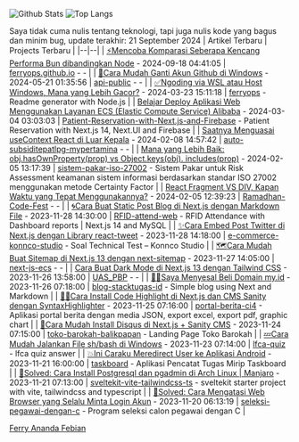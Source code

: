 ![Github Stats](https://github-readme-stats.vercel.app/api?bg_color=0000&title_color=4C71F1&text_color=8A919F&line_height=24&border_color=8884&username=ferryops&hide=contribs&show_icons=true&count_private=true&theme=vue)
![Top Langs](https://github-readme-stats.vercel.app/api/top-langs/?bg_color=0000&title_color=4C71F1&text_color=8A919F&card_width=240&border_color=8884&username=ferryops&layout=compact&theme=vue)

Saya tidak cuma nulis tentang teknologi, tapi juga nulis kode yang bagus dan minim bug, update terakhir: 21 September 2024
| Artikel Terbaru | Projects Terbaru |
|--|--|
| [⚡Mencoba Komparasi Seberapa Kencang Performa Bun dibandingkan Node](https://dev.to/ferryops/mencoba-komparasi-seberapa-kencang-performa-bun-dibandingkan-node-3nl0) - 2024-09-18 04:41:05 | [ferryops.github.io](https://github.com/ferryops/ferryops.github.io) - - |
| [🚀Cara Mudah Ganti Akun Github di Windows](https://dev.to/ferryops/cara-mudah-ganti-akun-github-di-windows-3am0) - 2024-05-21 01:35:56 | [api-public](https://github.com/ferryops/api-public) - - |
| [✅Ngoding via WSL atau Host Windows, Mana yang Lebih Gacor?](https://dev.to/ferryops/ngoding-via-wsl-atau-host-windows-mana-yang-lebih-gacor-4a70) - 2024-03-23 15:11:18 | [ferryops](https://github.com/ferryops/ferryops) - Readme generator with Node.js |
| [Belajar Deploy Aplikasi Web Menggunakan Layanan ECS (Elastic Compute Service) Alibaba](https://dev.to/ferryops/belajar-deploy-aplikasi-web-menggunakan-layanan-ecs-elastic-compute-service-alibaba-4cek) - 2024-03-04 03:03:03 | [Patient-Reservation-with-Next.js-and-Firebase](https://github.com/ferryops/Patient-Reservation-with-Next.js-and-Firebase) - Patient Reservation with Next.js 14, Next.UI and Firebase |
| [Saatnya Menguasai useContext React di Luar Kepala](https://dev.to/ferryops/saatnya-menguasai-usecontext-react-di-luar-kepala-53fj) - 2024-02-08 14:57:42 | [auto-subsiditepatlpg-mypertamina](https://github.com/ferryops/auto-subsiditepatlpg-mypertamina) - - |
| [Mana yang Lebih Baik: obj.hasOwnProperty(prop) vs Object.keys(obj). includes(prop)](https://dev.to/ferryops/mana-yang-lebih-baik-objhasownpropertyprop-vs-objectkeysobjincludesprop-2895) - 2024-02-05 13:17:39 | [sistem-pakar-iso-27002](https://github.com/ferryops/sistem-pakar-iso-27002) - Sistem Pakar untuk Risk Assessment keamanan sistem informasi  berdasarkan standar ISO 27002 menggunakan metode Certainty Factor |
| [React Fragment VS DIV, Kapan Waktu yang Tepat Menggunakannya?](https://dev.to/ferryops/react-fragment-vs-div-kapan-waktu-yang-tepat-menggunakannya-1cm9) - 2024-02-05 12:39:23 | [Ramadhan-Code-Fest](https://github.com/ferryops/Ramadhan-Code-Fest) - - |
| [🌀Cara Buat Static Post Blog di Next.js dengan Markdown File](https://dev.to/ferryops/cara-buat-static-post-blog-di-nextjs-dengan-markdown-file-18ok) - 2023-11-28 14:30:00 | [RFID-attend-web](https://github.com/ferryops/RFID-attend-web) - RFID Attendance with Dashboard reports | Next.js 14 and MySQL |
| [✨Cara Embed Post Twitter di Next.js dengan Library react-tweet](https://dev.to/ferryops/cara-embed-post-twitter-di-nextjs-dengan-library-react-tweet-3aj2) - 2023-11-28 14:18:00 | [e-commerce-konnco-studio](https://github.com/ferryops/e-commerce-konnco-studio) - Soal Technical Test – Konnco Studio |
| [🗺Cara Mudah Buat Sitemap di Next.js 13 dengan next-sitemap](https://dev.to/ferryops/cara-mudah-buat-sitemap-di-nextjs-13-dengan-next-sitemap-13ji) - 2023-11-27 14:05:00 | [next-js-ecs](https://github.com/ferryops/next-js-ecs) - - |
| [Cara Buat Dark Mode di Next.js 13 dengan Tailwind CSS](https://dev.to/ferryops/cara-buat-dark-mode-di-nextjs-13-dengan-tailwind-css-4d6c) - 2023-11-26 13:58:00 | [UAS_PBP](https://github.com/ferryops/UAS_PBP) - - |
| [😮‍💨Saya Menyesal Beli Domain my.id](https://dev.to/ferryops/saya-menyesal-beli-domain-myid-3di6) - 2023-11-26 07:18:00 | [blog-stacktugas-id](https://github.com/ferryops/blog-stacktugas-id) - Simple blog using Next and Markdown |
| [👩‍💻Cara Install Code Highlight di Next.js dan CMS Sanity dengan SyntaxHighlighter](https://dev.to/ferryops/cara-install-code-highlight-di-nextjs-dan-cms-sanity-dengan-syntaxhighlighter-mo7) - 2023-11-25 07:16:00 | [portal-berita-ci4](https://github.com/ferryops/portal-berita-ci4) - Aplikasi portal berita dengan media JSON, export excel, export pdf, graphic chart |
| [🌠Cara Mudah Install Disqus di Next.js + Sanity CMS](https://dev.to/ferryops/cara-mudah-install-disqus-di-nextjs-sanity-cms-8hj) - 2023-11-24 07:15:00 | [toko-barokah-balikpapan](https://github.com/ferryops/toko-barokah-balikpapan) - Landing Page Toko Barokah |
| [💤Cara Mudah Jalankan File sh/bash di Windows](https://dev.to/ferryops/cara-mudah-jalankan-file-shbash-di-windows-3f42) - 2023-11-23 07:14:00 | [lfca-quiz](https://github.com/ferryops/lfca-quiz) - lfca quiz answer |
| [💥Ini Caraku Meredirect User ke Aplikasi Android](https://dev.to/ferryops/ini-caraku-meredirect-user-ke-aplikasi-android-b0d) - 2023-11-21 16:00:00 | [taskboard](https://github.com/ferryops/taskboard) - Aplikasi Pencatat Tugas Mirip Taskboard |
| [💫Solved: Cara Install Postgresql dan pgadmin di Arch Linux | Manjaro](https://dev.to/ferryops/solved-cara-install-postgresql-dan-pgadmin-di-arch-linux-manjaro-1okk) - 2023-11-21 07:13:00 | [sveltekit-vite-tailwindcss-ts](https://github.com/ferryops/sveltekit-vite-tailwindcss-ts) - sveltekit starter project with vite, tailwindcss and typescript |
| [🔅Solved: Cara Mengatasi Web Browser yang Selalu Minta Login Akun](https://dev.to/ferryops/solved-cara-mengatasi-web-browser-yang-selalu-minta-login-akun-4pel) - 2023-11-20 06:13:19 | [seleksi-pegawai-dengan-c](https://github.com/ferryops/seleksi-pegawai-dengan-c) - Program seleksi calon pegawai dengan C |

<div class="badge-base LI-profile-badge" data-locale="en_US" data-size="medium" data-theme="light" data-type="VERTICAL" data-vanity="ferry-ananda-febian" data-version="v1"><a class="badge-base__link LI-simple-link" href="https://id.linkedin.com/in/ferry-ananda-febian?trk=profile-badge">Ferry Ananda Febian</a></div>
              
